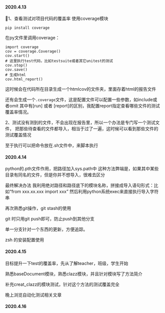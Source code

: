 <!--
 * @Author: 27
 * @LastEditors: 27
 * @Date: 2020-04-13 22:11:05
 * @LastEditTime: 2020-04-16 01:40:30
 * @FilePath: /self-article/content/work_record/work_thk.md
 * @description: type some description
 -->
#### 2020.4.13
1、查看测试对项目代码的覆盖率
使用coverage模块

`pip install coverage`

在py文件里调用coverage：
```
import coverage
cov = coverage.Coverage()
cov.start()
# 这里执行test代码，比如testsuite或者其它unitest的测试
cov.stop()
cov.save()
# 生成html
cov.html_report()
```
这时候会在代码所在目录生成一个htmlcov的文件夹，里面存着html的报告文件

还有会生成一个`.coverage`文件，这是配置文件可以配置一些参数，如include或者omit
其中有[run] 或者 [report]的区别，我配置report指定查看哪些文件的测试覆盖率情况。

2、测试没有测到的文件，不会出现在报告里，所以一个办法是专门写一个测试文件，
把那些待查看的文件都导入，相当于过了一遍，这时候可以看到那些文件的测试覆盖情况

至于执行可以把命令放在.sh文件中，来脚本执行

#### 2020.4.14
python的.pth文件作用，把路径加入sys.path中
这种方法弊端是，如果其中某些目录有同名的文件，但是你并不想导入，很难去区分

最终解决办法
我利用绝对路径和路径底下的模块名称，拼接成导入语句形式：比如“from xxx.xx.xxx import xxx”
然后利用python系统exec来直接执行导入字符串

再次熟悉git操作，git stash的使用

git 时只用git push即可，防止push到其他分支

单一分支针对一个东西的更新，方便追踪。

zsh 的安装配置使用

#### 2020.4.15 
目标提升一下test的覆盖率，先从了解teacher，班级，学生开始

熟悉baseDocument模块，熟悉clazz模块，并且针对模块写了方法简介

补充creat_clazz的模块测试，针对这个方法的测试覆盖完全

晚上浏览自动化测试相关文章

#### 2020.4.16




